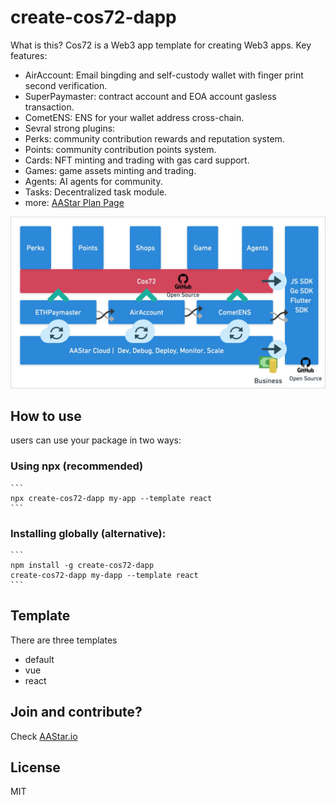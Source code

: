 # create-cos72-dapp

What is this?
Cos72 is a Web3 app template for creating Web3 apps.
Key features:

- AirAccount: Email bingding and self-custody wallet with finger print second verification.
- SuperPaymaster: contract account and EOA account gasless transaction.
- CometENS: ENS for your wallet address cross-chain.
- Sevral strong plugins:
- Perks: community contribution rewards and reputation system.
- Points: community contribution points system.
- Cards: NFT minting and trading with gas card support.
- Games: game assets minting and trading.
- Agents: AI agents for community.
- Tasks: Decentralized task module.
- more: [AAStar Plan Page](https://www.notion.so/cmuba/AAStar-Plan-Page-1466900e50b6806daac7d86da7c64951)

![](https://raw.githubusercontent.com/jhfnetboy/MarkDownImg/main/img/202411221116311.jpg)

## How to use

users can use your package in two ways:

### Using npx (recommended)

    ```
    npx create-cos72-dapp my-app --template react
    ```


### Installing globally (alternative):

    ```
    npm install -g create-cos72-dapp
    create-cos72-dapp my-dapp --template react
    ```

## Template

There are three templates

- default
- vue
- react

## Join and contribute?

Check [AAStar.io](https://www.aastar.io/)



## License

MIT 